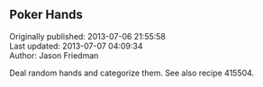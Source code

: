 ## Poker Hands  
Originally published: 2013-07-06 21:55:58  
Last updated: 2013-07-07 04:09:34  
Author: Jason Friedman  
  
Deal random hands and categorize them.
See also recipe 415504.
